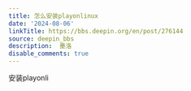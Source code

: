 ```yaml
---
title: 怎么安装playonlinux
date: '2024-08-06'
linkTitle: https://bbs.deepin.org/en/post/276144
source: deepin_bbs
description:  墨洛 
disable_comments: true
---
```

安装playonli
